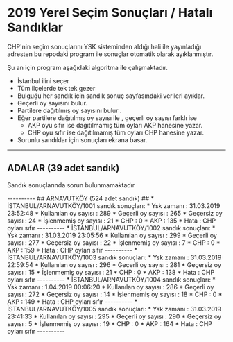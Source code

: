 2019 Yerel Seçim Sonuçları / Hatalı Sandıklar 
===================


CHP'nin seçim sonuçlarını YSK sisteminden aldığı hali ile yayınladığı adresten 
bu repodaki program ile sonuçlar otomatik olarak ayıklanmıştır.

Şu an için program aşağıdaki algoritma ile çalışmaktadır.

* İstanbul ilini seçer
* Tüm ilçelerde tek tek gezer
* Bulguğu her sandık için sandık sonuç sayfasındaki verileri ayıklar.
* Geçerli oy sayısını bulur.
* Partilere dağıtılmış oy sayısını bulur .
* Eğer partilere dağıtılmış oy sayısı ile , geçerli oy sayısı farklı ise
    * AKP oyu sıfır ise dağıtılmamış tüm oyları AKP hanesine yazar.
	* CHP oyu sıfır ise dağıtılmamış tüm oyları CHP hanesine yazar.
* Sorunlu sandıklar için sonuçları ekrana basar.


----------


## ADALAR (39 adet sandık) ##
<p>Sandık sonuçlarında sorun bulunmamaktadır</p>
----------
## ARNAVUTKÖY (524 adet sandık) ##
* İSTANBUL/ARNAVUTKÖY/1001 sandık sonuçları:
    * Ysk zamanı            : 31.03.2019 23:52:48
    * Kullanılan oy sayısı  : 289
    * Geçerli oy sayısı     : 265
    * Geçersiz oy sayısı    : 24
    * İşlenmemiş oy sayısı  : 21
    * CHP                   : 0
    * AKP                   : 135
    * Hata                  : CHP oyları sıfır
----------
* İSTANBUL/ARNAVUTKÖY/1002 sandık sonuçları:
    * Ysk zamanı            : 31.03.2019 23:05:56
    * Kullanılan oy sayısı  : 299
    * Geçerli oy sayısı     : 277
    * Geçersiz oy sayısı    : 22
    * İşlenmemiş oy sayısı  : 7
    * CHP                   : 0
    * AKP                   : 159
    * Hata                  : CHP oyları sıfır
----------
* İSTANBUL/ARNAVUTKÖY/1003 sandık sonuçları:
    * Ysk zamanı            : 31.03.2019 22:59:54
    * Kullanılan oy sayısı  : 296
    * Geçerli oy sayısı     : 281
    * Geçersiz oy sayısı    : 15
    * İşlenmemiş oy sayısı  : 21
    * CHP                   : 0
    * AKP                   : 138
    * Hata                  : CHP oyları sıfır
----------
* İSTANBUL/ARNAVUTKÖY/1004 sandık sonuçları:
    * Ysk zamanı            : 1.04.2019 00:06:20
    * Kullanılan oy sayısı  : 286
    * Geçerli oy sayısı     : 272
    * Geçersiz oy sayısı    : 14
    * İşlenmemiş oy sayısı  : 18
    * CHP                   : 0
    * AKP                   : 149
    * Hata                  : CHP oyları sıfır
----------
* İSTANBUL/ARNAVUTKÖY/1005 sandık sonuçları:
    * Ysk zamanı            : 31.03.2019 23:41:33
    * Kullanılan oy sayısı  : 295
    * Geçerli oy sayısı     : 290
    * Geçersiz oy sayısı    : 5
    * İşlenmemiş oy sayısı  : 19
    * CHP                   : 0
    * AKP                   : 164
    * Hata                  : CHP oyları sıfır
----------
